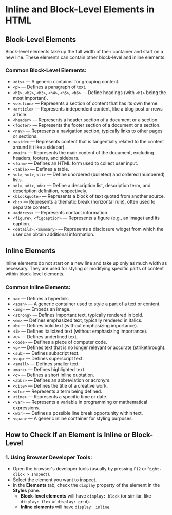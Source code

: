 # Inline and Block-Level Elements in HTML

## Block-Level Elements

Block-level elements take up the full width of their container and start on a new line. These elements can contain other block-level and inline elements.

### Common Block-Level Elements:
- `<div>` — A generic container for grouping content.
- `<p>` — Defines a paragraph of text.
- `<h1>`, `<h2>`, `<h3>`, `<h4>`, `<h5>`, `<h6>` — Define headings (with `<h1>` being the most important).
- `<section>` — Represents a section of content that has its own theme.
- `<article>` — Represents independent content, like a blog post or news article.
- `<header>` — Represents a header section of a document or a section.
- `<footer>` — Represents the footer section of a document or a section.
- `<nav>` — Represents a navigation section, typically links to other pages or sections.
- `<aside>` — Represents content that is tangentially related to the content around it (like a sidebar).
- `<main>` — Represents the main content of the document, excluding headers, footers, and sidebars.
- `<form>` — Defines an HTML form used to collect user input.
- `<table>` — Defines a table.
- `<ul>`, `<ol>`, `<li>` — Define unordered (bulleted) and ordered (numbered) lists.
- `<dl>`, `<dt>`, `<dd>` — Define a description list, description term, and description definition, respectively.
- `<blockquote>` — Represents a block of text quoted from another source.
- `<hr>` — Represents a thematic break (horizontal rule), often used to separate content.
- `<address>` — Represents contact information.
- `<figure>`, `<figcaption>` — Represents a figure (e.g., an image) and its caption.
- `<details>`, `<summary>` — Represents a disclosure widget from which the user can obtain additional information.

## Inline Elements

Inline elements do not start on a new line and take up only as much width as necessary. They are used for styling or modifying specific parts of content within block-level elements.

### Common Inline Elements:
- `<a>` — Defines a hyperlink.
- `<span>` — A generic container used to style a part of a text or content.
- `<img>` — Embeds an image.
- `<strong>` — Defines important text, typically rendered in bold.
- `<em>` — Defines emphasized text, typically rendered in italics.
- `<b>` — Defines bold text (without emphasizing importance).
- `<i>` — Defines italicized text (without emphasizing importance).
- `<u>` — Defines underlined text.
- `<code>` — Defines a piece of computer code.
- `<s>` — Defines text that is no longer relevant or accurate (strikethrough).
- `<sub>` — Defines subscript text.
- `<sup>` — Defines superscript text.
- `<small>` — Defines smaller text.
- `<mark>` — Defines highlighted text.
- `<q>` — Defines a short inline quotation.
- `<abbr>` — Defines an abbreviation or acronym.
- `<cite>` — Defines the title of a creative work.
- `<dfn>` — Represents a term being defined.
- `<time>` — Represents a specific time or date.
- `<var>` — Represents a variable in programming or mathematical expressions.
- `<wbr>` — Defines a possible line break opportunity within text.
- `<span>` — A generic inline container for styling purposes.

## How to Check if an Element is Inline or Block-Level

### 1. **Using Browser Developer Tools:**
   - Open the browser's developer tools (usually by pressing `F12` or `Right-click > Inspect`).
   - Select the element you want to inspect.
   - In the **Elements** tab, check the `display` property of the element in the **Styles** pane. 
     - **Block-level elements** will have `display: block` (or similar, like `display: flex` or `display: grid`).
     - **Inline elements** will have `display: inline`.


